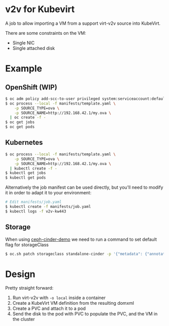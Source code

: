 # v2v for Kubevirt

A job to allow importing a VM from a support virt-v2v source into KubeVirt.

There are some constraints on the VM:

- Single NIC
- Single attached disk

# Example

## OpenShift (WIP)

```bash
$ oc adm policy add-scc-to-user privileged system:serviceaccount:default:kubevirt-privileged
$ oc process --local -f manifests/template.yaml \
    -p SOURCE_TYPE=ova \
    -p SOURCE_NAME=http://192.168.42.1/my.ova \
  | oc create -f -
$ oc get jobs
$ oc get pods
```

## Kubernetes

```bash
$ oc process --local -f manifests/template.yaml \
    -p SOURCE_TYPE=ova \
    -p SOURCE_NAME=http://192.168.42.1/my.ova \
  | kubectl create -f -
$ kubectl get jobs
$ kubectl get pods
```

Alternatively the job manifest can be used directly, but you'll need to modify
it in order to adapt it to your environment:

```bash
# Edit manifests/job.yaml
$ kubectl create -f manifests/job.yaml
$ kubectl logs -f v2v-kw443
```

## Storage

When using [ceph-cinder-demo](https://github.com/rmohr/ceph-cinder-demo) we need to run a command to set default flag for storageClass
```bash
$ oc.sh patch storageclass standalone-cinder -p '{"metadata": {"annotations":{"storageclass.kubernetes.io/is-default-class":"true"}}}'
```

# Design

Pretty straight forward:

1. Run virt-v2v with `-o local` inside a container
2. Create a KubeVirt VM definition from the resulting domxml
3. Create a PVC and attach it to a pod
4. Send the disk to the pod with PVC to populate the PVC, and the VM in the
   cluster
